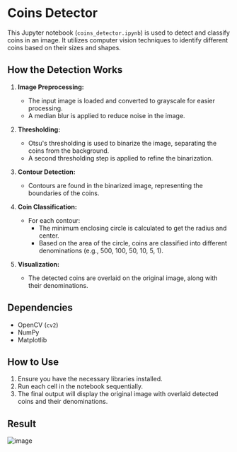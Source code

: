 # Coins Detector

This Jupyter notebook (`coins_detector.ipynb`) is used to detect and classify coins in an image. It utilizes computer vision techniques to identify different coins based on their sizes and shapes.

## How the Detection Works

1. **Image Preprocessing:** 
   - The input image is loaded and converted to grayscale for easier processing.
   - A median blur is applied to reduce noise in the image.

2. **Thresholding:** 
   - Otsu's thresholding is used to binarize the image, separating the coins from the background.
   - A second thresholding step is applied to refine the binarization.

3. **Contour Detection:**
   - Contours are found in the binarized image, representing the boundaries of the coins.

4. **Coin Classification:**
   - For each contour:
     - The minimum enclosing circle is calculated to get the radius and center.
     - Based on the area of the circle, coins are classified into different denominations (e.g., 500, 100, 50, 10, 5, 1).

5. **Visualization:** 
   - The detected coins are overlaid on the original image, along with their denominations.

## Dependencies

- OpenCV (`cv2`)
- NumPy
- Matplotlib

## How to Use

1. Ensure you have the necessary libraries installed.
2. Run each cell in the notebook sequentially.
3. The final output will display the original image with overlaid detected coins and their denominations.

## Result

![image](https://github.com/parita2003/Coin-Detector-CV-Project/assets/126491686/fb93b504-1d2b-492e-b09d-cca9e9011647)


